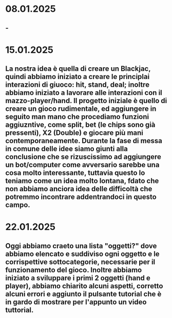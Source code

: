 # 08.01.2025 
## -
# 15.01.2025 
## La nostra idea è quella di creare un Blackjac, quindi abbiamo iniziato a creare le principlai interazioni di giuoco: hit, stand, deal; inoltre abbiamo iniziato a lavorare alle interazioni con il mazzo-player/hand. Il progetto iniziale è quello di creare un gioco rudimentale, ed aggiungere in seguito man mano che procediamo funzioni aggiuzntive, come split, bet (le chips sono già pressenti), X2 (Double) e giocare più mani contemporaneamente. Durante la fase di messa in comune delle idee siamo giunti alla conclusione che se rizuscissimo ad aggiungere un  bot/computer come avversario sarebbe una cosa molto interessante, tuttavia questo lo teniamo come un idea molto lontana, fdato che non abbiamo anciora idea delle difficoltà che potremmo incontrare addentrandoci in questo  campo.
# 22.01.2025
## Oggi abbiamo craeto una lista "oggetti?" dove abbiamo elencato e suddiviso ogni oggetto e le corrispettive sottocategorie, necessarie per il funzionamento del gioco. Inoltre abbiamo iniziato a sviluppare i primi 2 oggetti (hand e player), abbiamo chiarito alcuni aspetti, corretto alcuni errori e aggiunto il pulsante tutorial che è in gardo di mostrare per l'appunto un  video tuttorial.